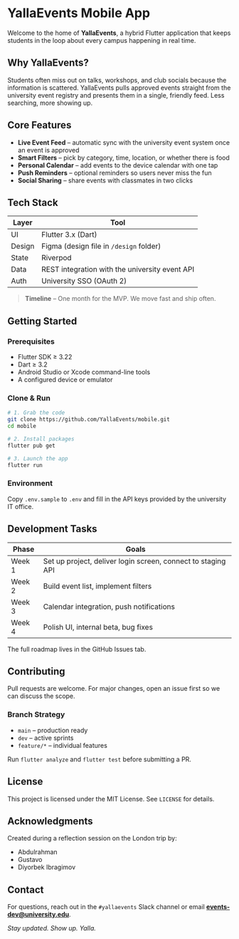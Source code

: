 # YallaEvents Mobile App

Welcome to the home of **YallaEvents**, a hybrid Flutter application that keeps students in the loop about every campus happening in real time.

## Why YallaEvents?
Students often miss out on talks, workshops, and club socials because the information is scattered. YallaEvents pulls approved events straight from the university event registry and presents them in a single, friendly feed. Less searching, more showing up.

## Core Features
- **Live Event Feed** – automatic sync with the university event system once an event is approved
- **Smart Filters** – pick by category, time, location, or whether there is food
- **Personal Calendar** – add events to the device calendar with one tap
- **Push Reminders** – optional reminders so users never miss the fun
- **Social Sharing** – share events with classmates in two clicks

## Tech Stack
| Layer | Tool |
|-------|------|
| UI    | Flutter 3.x (Dart) |
| Design | Figma (design file in `/design` folder) |
| State  | Riverpod |
| Data   | REST integration with the university event API |
| Auth   | University SSO (OAuth 2) |

> **Timeline** – One month for the MVP. We move fast and ship often.

## Getting Started

### Prerequisites
- Flutter SDK ≥ 3.22
- Dart ≥ 3.2
- Android Studio or Xcode command-line tools
- A configured device or emulator

### Clone & Run
```bash
# 1. Grab the code
git clone https://github.com/YallaEvents/mobile.git
cd mobile

# 2. Install packages
flutter pub get

# 3. Launch the app
flutter run
```

### Environment
Copy `.env.sample` to `.env` and fill in the API keys provided by the university IT office.

## Development Tasks
| Phase | Goals |
|-------|-------|
| Week 1 | Set up project, deliver login screen, connect to staging API |
| Week 2 | Build event list, implement filters |
| Week 3 | Calendar integration, push notifications |
| Week 4 | Polish UI, internal beta, bug fixes |

The full roadmap lives in the GitHub Issues tab.

## Contributing
Pull requests are welcome. For major changes, open an issue first so we can discuss the scope.

### Branch Strategy
- `main` – production ready
- `dev` – active sprints
- `feature/*` – individual features

Run `flutter analyze` and `flutter test` before submitting a PR.

## License
This project is licensed under the MIT License. See `LICENSE` for details.

## Acknowledgments
Created during a reflection session on the London trip by:
- Abdulrahman
- Gustavo
- Diyorbek Ibragimov

## Contact
For questions, reach out in the `#yallaevents` Slack channel or email **events-dev@university.edu**.

_Stay updated. Show up. Yalla._
